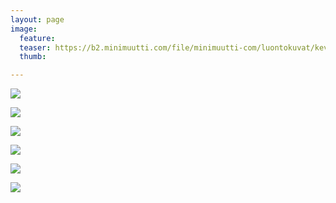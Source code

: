 ```yaml
---
layout: page
image:
  feature:
  teaser: https://b2.minimuutti.com/file/minimuutti-com/luontokuvat/kev%C3%A4t/4/DS52303-245px.jpg
  thumb:

---
```


![](https://b2.minimuutti.com/file/minimuutti-com/luontokuvat/kev%C3%A4t/3/DS50643-800px.jpg)

![](https://b2.minimuutti.com/file/minimuutti-com/luontokuvat/kev%C3%A4t/3/DS50644-800px.jpg)

![](https://b2.minimuutti.com/file/minimuutti-com/luontokuvat/kev%C3%A4t/4/DS52305-800px.jpg)

![](https://b2.minimuutti.com/file/minimuutti-com/luontokuvat/kev%C3%A4t/4/DS52308-800px.jpg)

![](https://b2.minimuutti.com/file/minimuutti-com/luontokuvat/kev%C3%A4t/4/DS52310-800px.jpg)

![](https://b2.minimuutti.com/file/minimuutti-com/luontokuvat/kev%C3%A4t/4/DS52303-800px.jpg)